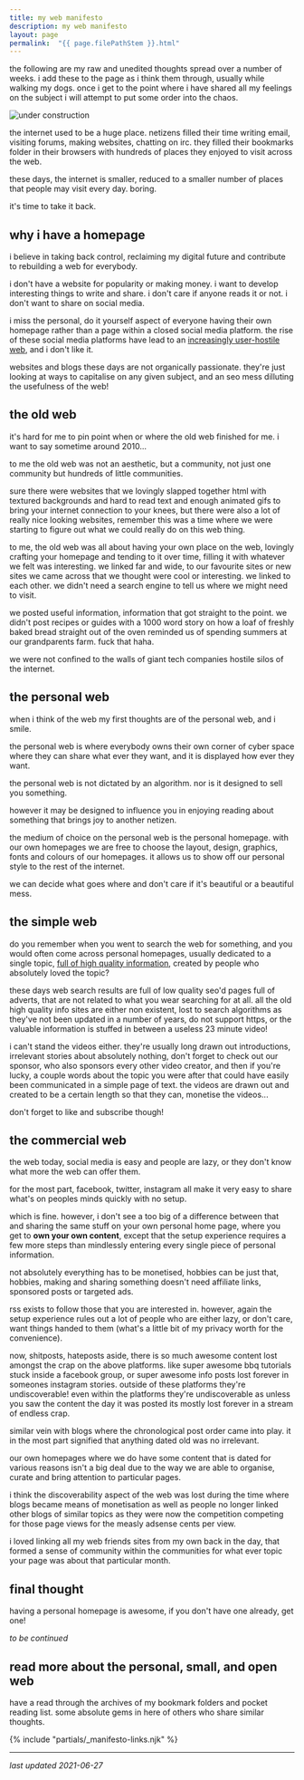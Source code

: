 ```yaml
---
title: my web manifesto
description: my web manifesto
layout: page
permalink:  "{{ page.filePathStem }}.html"
---
```


the following are my raw and unedited thoughts spread over a number of weeks. i add these to the page as i think them through, usually while walking my dogs. once i get to the point where i have shared all my feelings on the subject i will attempt to put some order into the chaos.

![under construction](https://images.ctfassets.net/b1prsa2j7p70/6HHQrnHTUvOCjxQgJfZR70/3ac0f9d54bdbab88b5cd7c23250c60e4/HeHeartlandPark9227gifconstructionwomen_at_work.gif?h=250#center)

the internet used to be a huge place. netizens filled their time writing email, visiting forums, making websites, chatting on irc. they filled their bookmarks folder in their browsers with hundreds of places they enjoyed to visit across the web.

these days, the internet is smaller, reduced to a smaller number of places that people may visit every day. boring.

it's time to take it back.

## why i have a homepage

i believe in taking back control, reclaiming my digital future and contribute to rebuilding a web for everybody.

i don't have a website for popularity or making money. i want to develop interesting things to write and share. i don't care if anyone reads it or not. i don't want to share on social media.

i miss the personal, do it yourself aspect of everyone having their own homepage rather than a page within a closed social media platform. the rise of these social media platforms have lead to an [increasingly user-hostile web](https://neustadt.fr/essays/against-a-user-hostile-web/), and i don't like it.

websites and blogs these days are not organically passionate. they're just looking at ways to capitalise on any given subject, and an seo mess dilluting the usefulness of the web!

## the old web

it's hard for me to pin point when or where the old web finished for me. i want to say sometime around 2010...

to me the old web was not an aesthetic, but a community, not just one community but hundreds of little communities.

sure there were websites that we lovingly slapped together html with textured backgrounds and hard to read text and enough animated gifs to bring your internet connection to your knees, but there were also a lot of really nice looking websites, remember this was a time where we were starting to figure out what we could really do on this web thing.

to me, the old web was all about having your own place on the web, lovingly crafting your homepage and tending to it over time, filling it with whatever we felt was interesting.
we linked far and wide, to our favourite sites or new sites we came across that we thought were cool or interesting. we linked to each other. we didn't need a search engine to tell us where we might need to visit.

we posted useful information, information that got straight to the point. we didn't post recipes or guides with a 1000 word story on how a loaf of freshly baked bread straight out of the oven reminded us of spending summers at our grandparents farm. fuck that haha.

we were not confined to the walls of giant tech companies hostile silos of the internet.

## the personal web
when i think of the web my first thoughts are of the personal web, and i smile.

the personal web is where everybody owns their own corner of cyber space where they can share what ever they want, and it is displayed how ever they want.

the personal web is not dictated by an algorithm. nor is it designed to sell you something.

however it may be designed to influence you in enjoying reading about something that brings joy to another netizen.

the medium of choice on the personal web is the personal homepage. with our own homepages we are free to choose the layout, design, graphics, fonts and colours of our homepages. it allows us to show off our personal style to the rest of the internet.

we can decide what goes where and don't care if it's beautiful or a beautiful mess.

## the simple web
do you remember when you went to search the web for something, and you would often come across personal homepages, usually dedicated to a single topic, [full of high quality information](https://sheldonbrown.com/), created by people who absolutely loved the topic?

these days web search results are full of low quality seo'd pages full of adverts, that are not related to what you wear searching for at all. all the old high quality info sites are either non existent, lost to search algorithms as they've not been updated in a number of years, do not support https, or the valuable information is stuffed in between a useless 23 minute video!

i can't stand the videos either. they're usually long drawn out introductions, irrelevant stories about absolutely nothing, don't forget to check out our sponsor, who also sponsors every other video creator, and then if you're lucky, a couple words about the topic you were after that could have easily been communicated in a simple page of text. the videos are drawn out and created to be a certain length so that they can, monetise the videos...

don't forget to like and subscribe though!

## the commercial web
the web today, social media is easy and people are lazy, or they don't know what more the web can offer them.

for the most part, facebook, twitter, instagram all make it very easy to share what's on peoples minds quickly with no setup.

which is fine. however, i don't see a too big of a difference between that and sharing the same stuff on your own personal home page, where you get to **own your own content**, except that the setup experience requires a few more steps than mindlessly entering every single piece of personal information.

not absolutely everything has to be monetised, hobbies can be just that, hobbies, making and sharing something doesn't need affiliate links, sponsored posts or targeted ads.

rss exists to follow those that you are interested in. however, again the setup experience rules out a lot of people who are either lazy, or don't care, want things handed to them (what's a little bit of my privacy worth for the convenience).

now, shitposts, hateposts aside, there is so much awesome content lost amongst the crap on the above platforms. like super awesome bbq tutorials stuck inside a facebook group, or super awesome info posts lost forever in someones instagram stories. outside of these platforms they're  undiscoverable! even within the platforms they're  undiscoverable as unless you saw the content the day it was posted its mostly lost forever in a stream of endless crap.

similar vein with blogs where the chronological post order came into play. it in the most part signified that anything dated old was no irrelevant.

our own homepages where we do have some content that is dated for various reasons isn't a big deal due to the way we are able to organise, curate and bring attention to particular pages.

i think the discoverability aspect of the web was lost during the time where blogs became means of monetisation as well as people no longer linked other blogs of similar topics as they were now the competition competing for those page views for the measly adsense cents per view.

i loved linking all my web friends sites from my own back in the day, that formed a sense of community within the communities for what ever topic your page was about that particular month.

## final thought
having a personal homepage is awesome, if you don't have one already, get one!

*to be continued*

## read more about the personal, small, and open web

have a read through the archives of my bookmark folders and pocket reading list. some absolute gems in here of others who share similar thoughts.

{% include "partials/_manifesto-links.njk" %}

***

*last updated 2021-06-27*